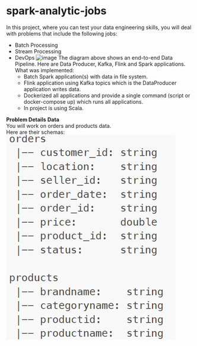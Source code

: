 # spark-analytic-jobs
In this project, where you can test your data engineering skills, you will deal with problems that include the
following jobs:
 - Batch Processing
 - Stream Processing
 - DevOps
![image](https://user-images.githubusercontent.com/100845374/182556243-152c300e-e88e-484a-b054-29f84c7261db.png)
The diagram above shows an end-to-end Data Pipeline. Here are Data Producer, Kafka, Flink and Spark
applications.<br>
What was implemented:
   - Batch Spark application(s) with data in file system.
   - Flink application using Kafka topics which is the DataProducer application writes data.
   - Dockerized all applications and provide a single command (script or docker-compose up) which runs
     all applications.
   - In project is using Scala.

**Problem Details**
**Data**<br>
You will work on orders and products data. <br>
Here are their schemas:<br>
![img_2.png](img_2.png)
<br>
